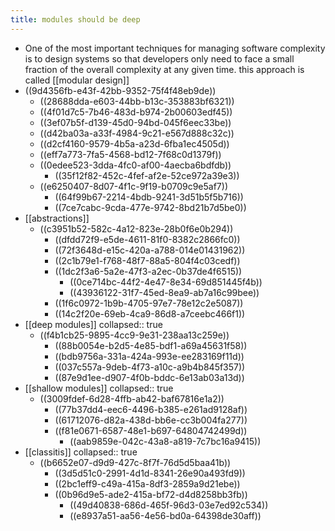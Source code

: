 ```yaml
---
title: modules should be deep
---
```


- One of the most important techniques for managing software complexity is to design systems so that developers only need to face a small fraction of the overall complexity at any given time. this approach is called [[modular design]]
- ((9d4356fb-e43f-42bb-9352-75f4f48eb9de))
	- ((28688dda-e603-44bb-b13c-353883bf6321))
	- ((4f01d7c5-7b46-483d-b974-2b00603edf45))
	- ((3ef07b5f-d139-45d0-94bd-045f6eec33be))
	- ((d42ba03a-a33f-4984-9c21-e567d888c32c))
	- ((d2cf4160-9579-4b5a-a23d-6fba1ec4505d))
	- ((eff7a773-7fa5-4568-bd12-7f68c0d1379f))
	- ((0edee523-3dda-4fc0-af00-4aecba6bdfdb))
		- ((35f12f82-452c-4fef-af2e-52ce972a39e3))
	- ((e6250407-8d07-4f1c-9f19-b0709c9e5af7))
		- ((64f99b67-2214-4bdb-9241-3d51b5f5b716))
		- ((7ce7cabc-9cda-477e-9742-8bd21b7d5be0))
- [[abstractions]]
	- ((c3951b52-582c-4a12-823e-28b0f6e0b294))
		- ((dfdd72f9-e5de-4611-81f0-8382c2866fc0))
		- ((72f3648d-e15c-420a-a788-014e01431962))
		- ((2c1b79e1-f768-48f7-88a5-804f4c03cedf))
		- ((1dc2f3a6-5a2e-47f3-a2ec-0b37de4f6515))
			- ((0ce714bc-44f2-4e47-8e34-69d851445f4b))
			- ((43936122-31f7-45ed-8ea9-ab7a16c99bee))
		- ((1f6c0972-1b9b-4705-97e7-78e12c2e5087))
		- ((14c2f20e-69eb-4ca9-86d8-a7ceebc466f1))
- [[deep modules]]
  collapsed:: true
	- ((f4b1cb25-9895-4cc9-9e31-238aa13c259e))
		- ((88b0054e-b2d5-4e85-bdf1-a69a45631f58))
		- ((bdb9756a-331a-424a-993e-ee283169f11d))
		- ((037c557a-9deb-4f73-a10c-a9b4b845f357))
		- ((87e9d1ee-d907-4f0b-bddc-6e13ab03a13d))
- [[shallow modules]]
  collapsed:: true
	- ((3009fdef-6d28-4ffb-ab42-baf67816e1a2))
		- ((77b37dd4-eec6-4496-b385-e261ad9128af))
		- ((61712076-d82a-438d-bb6e-cc3b004fa277))
		- ((f81e0671-6587-48e1-b697-64804742499d))
			- ((aab9859e-042c-43a8-a819-7c7bc16a9415))
- [[classitis]]
  collapsed:: true
	- ((b6652e07-d9d9-427c-8f7f-76d5d5baa41b))
		- ((3d5d51c0-2991-4d1d-8341-26e90a493fd9))
		- ((2bc1eff9-c49a-415a-8df3-2859a9d21ebe))
		- ((0b96d9e5-ade2-415a-bf72-d4d8258bb3fb))
			- ((49d40838-686d-465f-96d3-03e7ed92c534))
			- ((e8937a51-aa56-4e56-bd0a-64398de30aff))